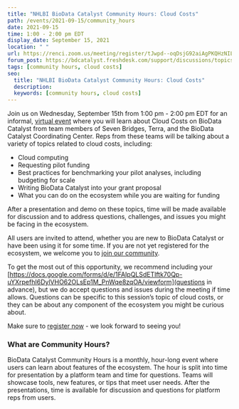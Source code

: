 ```yaml
---
title: "NHLBI BioData Catalyst Community Hours: Cloud Costs"
path: /events/2021-09-15/community_hours
date: 2021-09-15
time: 1:00 - 2:00 pm EDT
display_date: September 15, 2021
location: " "
url: https://renci.zoom.us/meeting/register/tJwpd--oqDsjG92aiAgPKQHzNILKgC8gZYVq
forum_post: https://bdcatalyst.freshdesk.com/support/discussions/topics/60000406493
tags: [community hours, cloud costs]
seo:
  title: "NHLBI BioData Catalyst Community Hours: Cloud Costs"
  description:
  keywords: [community hours, cloud costs]
---
```


Join us on Wednesday, September 15th from 1:00 pm - 2:00 pm EDT for an informal, [virtual event](https://renci.zoom.us/meeting/register/tJwpd--oqDsjG92aiAgPKQHzNILKgC8gZYVq) where you will learn about Cloud Costs on BioData Catalyst from team members of Seven Bridges, Terra, and the BioData Catalyst Coordinating Center. Reps from these teams will be talking about a variety of topics related to cloud costs, including:

- Cloud computing
- Requesting pilot funding
- Best practices for benchmarking your pilot analyses, including budgeting for scale
- Writing BioData Catalyst into your grant proposal
- What you can do on the ecosystem while you are waiting for funding

After a presentation and demo on these topics, time will be made available for discussion and to address questions, challenges, and issues you might be facing in the ecosystem.

All users are invited to attend, whether you are new to BioData Catalyst or have been using it for some time. If you are not yet registered for the ecosystem, we welcome you to <a href="https://biodatacatalyst.nhlbi.nih.gov/contact/ecosystem" target="_blank"> join our community</a>.

To get the most out of this opportunity, we recommend including your [https://docs.google.com/forms/d/e/1FAIpQLSdETlftk70Qp-uYXrpefhI6DylVHO62OLsEp1M_PnWqe8zqOA/viewform](questions in advance), but we do accept questions and issues during the meeting if time allows. Questions can be specific to this session’s topic of cloud costs, or they can be about any component of the ecosystem you might be curious about.

Make sure to <a href="https://renci.zoom.us/meeting/register/tJwpd--oqDsjG92aiAgPKQHzNILKgC8gZYVq" target="_blank"> register now</a> - we look forward to seeing you!

### What are Community Hours?

BioData Catalyst Community Hours is a monthly, hour-long event where users can learn about features of the ecosystem. The hour is split into time for presentation by a platform team and time for questions. Teams will showcase tools, new features, or tips that meet user needs. After the presentations, time is available for discussion and questions for platform reps from users.
